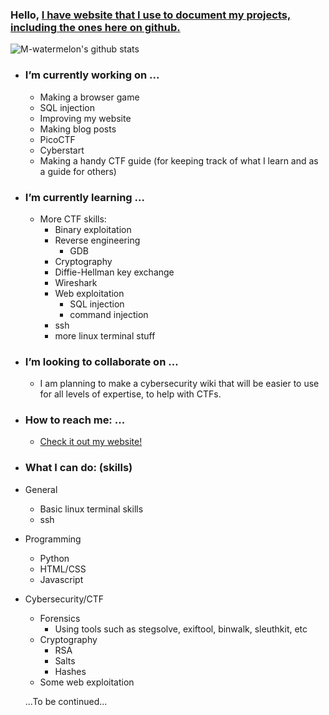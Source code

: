 ### Hello, [I have website that I use to document my projects, including the ones here on github.](https://m-watermelon.github.io/WatermelonBlog/)

![M-watermelon's github stats](https://github-readme-stats.vercel.app/api?username=M-watermelon&show_icons=true&theme=radical)
- ### I’m currently working on ...

    - Making a browser game
    - SQL injection
    - Improving my website
    - Making blog posts
    - PicoCTF
    - Cyberstart
    - Making a handy CTF guide (for keeping track of what I learn and as a guide for others)

- ### I’m currently learning ...

    - More CTF skills:
        - Binary exploitation
        - Reverse engineering
            - GDB   
        - Cryptography
        - Diffie-Hellman key exchange
        - Wireshark
        - Web exploitation 
            - SQL injection
            - command injection
        - ssh
        - more linux terminal stuff

- ### I’m looking to collaborate on ...
    - I am planning to make a cybersecurity wiki that will be easier to use for all levels of expertise, to help with CTFs.

- ### How to reach me: ...
    - [Check it out my website! ](https://m-watermelon.github.io/WatermelonBlog/)
- ### What I can do: (skills)
- General
    - Basic linux terminal skills
    - ssh
- Programming
    - Python
    - HTML/CSS
    - Javascript
 - Cybersecurity/CTF
    - Forensics
        - Using tools such as stegsolve, exiftool, binwalk, sleuthkit, etc
    - Cryptography
        - RSA
        - Salts
        - Hashes
    - Some web exploitation
 
    
   ...To be continued...
